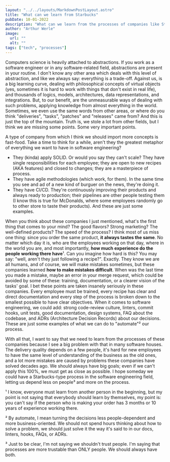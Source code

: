 ```yaml
---
layout: "../../layouts/MarkdownPostLayout.astro"
title: "What can we learn from Starbucks"
pubDate: 10-01-2022
description: "What can we learn from the processes of companies like Starbucks, such as many others fast-food brands, and why software engineering allows us to learn from almost any other areas."
author: "Arthur Werle"
image:
  url: ""
  alt: ""
tags: ["tech", "processes"]
---
```


Computers science is heavily attached to abstractions. If you work as a software engineer or in any software-related field, abstractions are present in your routine. I don't know any other area which deals with this level of abstraction, and like we always say: everything is a trade-off. Against us, is a big learning curve, dealing with philosophical concepts of virtual objects (yes, sometimes it is hard to work with things that don't exist in real life), and thousands of logics, models, architectures, data representations, and integrations. But, to our benefit, are the unmeasurable ways of dealing with such problems, applying knowledge from almost everything in the world. Sometimes, we even use the same words from other areas, or where do you think "deliveries", "tasks", "patches" and "releases" came from? And this is just the top of the mountain. Truth is, we stole a lot from other fields, but I think we are missing some points. Some very important points.

A type of company from which I think we should import more concepts is fast-food. Take a time to think for a while, aren't they the greatest metaphor of everything we want to have in software engineering? 
  - They (kinda) apply SOLID. Or would you say they can't scale? They have single responsibilities for each employee; they are open to new recipes (AKA features) and closed to changes; they are a masterpiece of process.
  - They have agile methodologies (which work, for them). In the same time you see and ad of a new kind of burguer on the news, they're doing it.
  - They have CI/CD. They're continuously improving their products and always ready to production; their pipelines are other people testing them (I know this is true for McDonalds, where some employees randomly go to other store to taste their products).
And these are just some examples.

When you think about these companies I just mentioned, what's the first thing that comes to your mind? The good flavors? Strong marketing? The well-defined products? The speed of the process? I think most of us miss one thing: since you order the same product, **it always tastes the same**. No matter which day it is, who are the employees working on that day, where in the world you are, and most importantly, **how much experience do the people working there have**¹. Can you imagine how hard is this? You may say: "well, aren't they just following a recipe?". Exactly. They know we are all humans, and of course, we will make mistakes sometimes, but these companies learned **how to make mistakes difficult**. When was the last time you made a mistake, maybe an error in your merge request, which could be avoided by some of these: training, documentation, or a clearer vision of the tasks' goal. I bet these points are taken insanely seriously in these companies. Every employee must be trained, every recipe has clear and direct documentation and every step of the process is broken down to the smallest possible to have clear objectives. When it comes to software engineering, we could add: strong code-review culture, linters, commit hooks, unit tests, good documentation, design systems, FAQ about the codebase, and ADRs (Architecture Decision Records) about our decisions. These are just some examples of what we can do to "automate"² our process.

With all that, I want to say that we need to learn from the processes of these companies because I see a big problem with that in many software houses. The delivery quality depends on a few people, it's hard for new employees to have the same level of understanding of the business as the old ones, and a lot more mistakes are caused by problems these companies have solved decades ago. We should always have big goals; even if we can't apply this 100%, we must get as close as possible. I hope someday we could have a Starbucks-type process in the software engineering field, letting us depend less on people³ and more on the process.

¹ I know, everyone must learn from another person in the beginning, but my point is not saying that everybody should learn by themselves, my point is: you can't say if the person who is making your order has 3 months or 10 years of experience working there.  

² By automate, I mean turning the decisions less people-dependent and more business-oriented. We should not spend hours thinking about how to solve a problem, we should just solve it the way it's said to in our docs, linters, hooks, FAQs, or ADRs.  

³ Just to be clear, I'm not saying we shouldn't trust people. I'm saying that processes are more trustable than ONLY people. We should always have both.